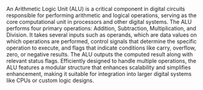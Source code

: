 An Arithmetic Logic Unit (ALU) is a critical component in digital circuits responsible for performing arithmetic and logical operations, serving as the core computational unit in processors and other digital systems. The ALU performs four primary operations: Addition, Subtraction, Multiplication, and Division. It takes several inputs such as operands, which are data values on which operations are performed, control signals that determine the specific operation to execute, and flags that indicate conditions like carry, overflow, zero, or negative results. The ALU outputs the computed result along with relevant status flags. Efficiently designed to handle multiple operations, the ALU features a modular structure that enhances scalability and simplifies enhancement, making it suitable for integration into larger digital systems like CPUs or custom logic designs.

